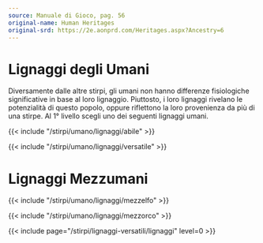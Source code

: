 ```yaml
---
source: Manuale di Gioco, pag. 56
original-name: Human Heritages
original-srd: https://2e.aonprd.com/Heritages.aspx?Ancestry=6
---
```


# Lignaggi degli Umani

Diversamente dalle altre stirpi, gli umani non hanno differenze fisiologiche
significative in base al loro lignaggio. Piuttosto, i loro lignaggi rivelano le
potenzialità di questo popolo, oppure riflettono la loro provenienza da più di
una stirpe. Al 1° livello scegli uno dei seguenti lignaggi umani.

{{< include "/stirpi/umano/lignaggi/abile" >}}

{{< include "/stirpi/umano/lignaggi/versatile" >}}

# Lignaggi Mezzumani

{{< include "/stirpi/umano/lignaggi/mezzelfo" >}}

{{< include "/stirpi/umano/lignaggi/mezzorco" >}}

{{< include page="/stirpi/lignaggi-versatili/lignaggi" level=0 >}}
